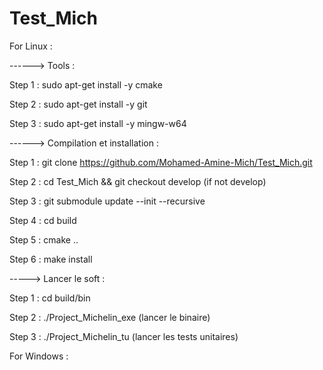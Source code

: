# Test_Mich


For Linux : 

------> Tools :

Step 1 : sudo apt-get install -y cmake

Step 2 : sudo apt-get install -y git

Step 3 : sudo apt-get install -y mingw-w64


------> Compilation et installation :

Step 1 : git clone https://github.com/Mohamed-Amine-Mich/Test_Mich.git

Step 2 : cd Test_Mich && git checkout develop (if not develop)

Step 3 : git submodule update --init --recursive

Step 4 : cd build

Step 5 : cmake ..

Step 6 : make install


-----> Lancer le soft : 

Step 1 : cd build/bin

Step 2 : ./Project_Michelin_exe (lancer le binaire)

Step 3 : ./Project_Michelin_tu (lancer les tests unitaires)




For Windows : 


